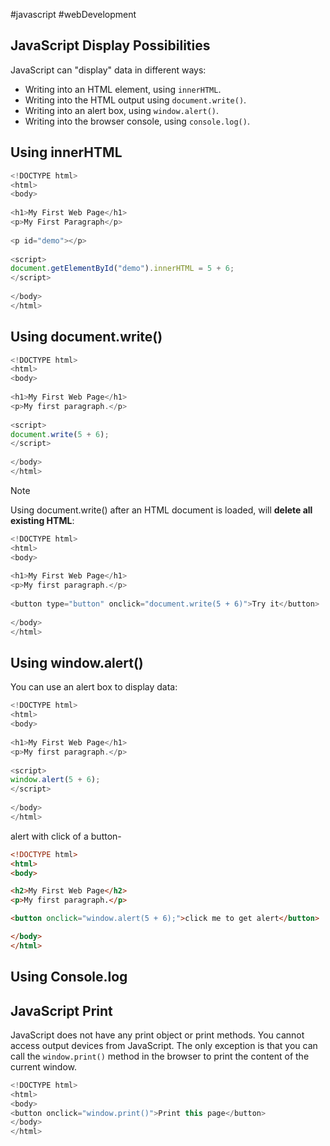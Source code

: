 #javascript #webDevelopment 

## JavaScript Display Possibilities

JavaScript can "display" data in different ways:

- Writing into an HTML element, using `innerHTML`.
- Writing into the HTML output using `document.write()`.
- Writing into an alert box, using `window.alert()`.
- Writing into the browser console, using `console.log()`.
## Using innerHTML
```js
<!DOCTYPE html>  
<html>  
<body>  
  
<h1>My First Web Page</h1>  
<p>My First Paragraph</p>  
  
<p id="demo"></p>  
  
<script>  
document.getElementById("demo").innerHTML = 5 + 6;  
</script>  
  
</body>  
</html>
```

## Using document.write()
```js
<!DOCTYPE html>  
<html>  
<body>  
  
<h1>My First Web Page</h1>  
<p>My first paragraph.</p>  
  
<script>  
document.write(5 + 6);  
</script>  
  
</body>  
</html>
```

>[!Note]
>Using document.write() after an HTML document is loaded, will **delete all existing HTML**:

```js
<!DOCTYPE html>  
<html>  
<body>  
  
<h1>My First Web Page</h1>  
<p>My first paragraph.</p>  
  
<button type="button" onclick="document.write(5 + 6)">Try it</button>  
  
</body>  
</html>
```

## Using window.alert()
You can use an alert box to display data:
```js
<!DOCTYPE html>  
<html>  
<body>  
  
<h1>My First Web Page</h1>  
<p>My first paragraph.</p>  
  
<script>  
window.alert(5 + 6);  
</script>  
  
</body>  
</html>
```
alert with click of a button-
```html
<!DOCTYPE html>
<html>
<body>

<h2>My First Web Page</h2>
<p>My first paragraph.</p>

<button onclick="window.alert(5 + 6);">click me to get alert</button>

</body>
</html> 
```
## Using Console.log

## JavaScript Print
JavaScript does not have any print object or print methods.
You cannot access output devices from JavaScript.
The only exception is that you can call the `window.print()` method in the browser to print the content of the current window.
```js
<!DOCTYPE html>  
<html>  
<body>  
<button onclick="window.print()">Print this page</button>  
</body>  
</html>
```
